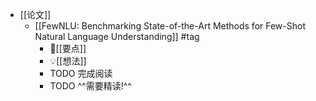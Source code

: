 - [[论文]]
	- [[FewNLU: Benchmarking State-of-the-Art Methods for Few-Shot Natural Language Understanding]] #tag
		- 📌[[要点]]
		- 💡[[想法]]
		- TODO 完成阅读
		- TODO ^^需要精读!^^